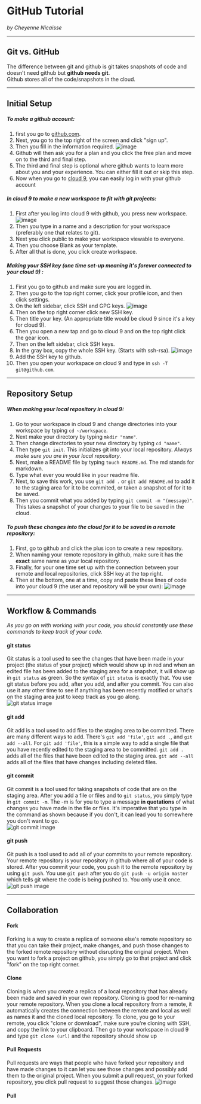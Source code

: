 # GitHub Tutorial

_by Cheyenne Nicaisse_

---
## Git vs. GitHub
The difference between git and github is git takes snapshots of code and doesn't need github but **github needs git**.  
Github stores all of the code/snapshots in the cloud. 


---
## Initial Setup
##### To make a github account:  
1. first you go to [github.com](github.com).  
2. Next, you go to the top right of the screen and click "sign up". 
3. Then you fill in the information required. ![image](https://snag.gy/Aykn39.jpg)
4. Github will then ask you for a plan and you click the free plan and move on to the third and final step.
5. The third and final step is optional where github wants to learn more about you and your experience. You can either fill it out or skip this step. 
6. Now when you go to [cloud 9](c9.io), you can easily log in with your github account

##### In cloud 9 to make a new workspace to fit with git projects:
1. First after you log into cloud 9 with github, you press new workspace.
![image](https://snag.gy/LMxCWZ.jpg)
2. Then you type in a name and a description for your workspace (preferably one that relates to git).
3. Next you click public to make your workspace viewable to everyone.
4. Then you choose Blank as your template.
5. After all that is done, you click create workspace. 

##### Making your SSH key (one time set-up meaning it's forever connected to your cloud 9) :
1. First you go to github and make sure you are logged in.
2. Then you go to the top right corner, click your profile icon, and then click settings.
3. On the left sidebar, click SSH and GPG keys.
![image](https://snag.gy/Fxj4Ch.jpg)
4. Then on the top right corner click new SSH key.
5. Then title your key. (An appropriate title would be cloud 9 since it's a key for cloud 9).
6. Then you open a new tap and go to cloud 9 and on the top right click the gear icon.
7. Then on the left sidebar, click SSH keys.
8. In the gray box, copy the whole SSH key. (Starts with ssh-rsa). 
![image](https://snag.gy/cHmTGr.jpg)
9. Add the SSH key to github.
10. Then you open your workspace on cloud 9 and type in `ssh -T git@github.com`. 


---
## Repository Setup
##### When making your local repository in cloud 9:
1. Go to your workspace in cloud 9 and change directories into your workspace by typing `cd ~/workspace`.
2. Next make your directory by typing `mkdir "name"`.
3. Then change directories to your new directory by typing `cd "name"`.
4. Then type `git init`. This initializes git into your local repository. _Always make sure you are in your local repository_. 
5. Next, make a README file by typing `touch README.md`. The md stands for markdown.
6. Type what ever you would like in your readme file.
7. Next, to save this work, you use `git add .` or `git add README.md` to add it to the staging area for it to be commited, or taken a snapshot of for it to be saved. 
8. Then you commit what you added by typing `git commit -m "(message)"`. This takes a snapshot of your changes to your file to be saved in the cloud.

##### To push these changes into the cloud for it to be saved in a remote repository: 
1. First, go to github and click the plus icon to create a new repository.
2. When naming your remote repository in github, make sure it has the **exact** same name as your local repository. 
3. Finally, for your one time set up with the connection between your remote and local repositories, click SSH key at the top right.
4. Then at the bottom, one at a time, copy and paste these lines of code into your cloud 9 (the user and repository will be your own):
![image](https://snag.gy/LYRyMG.jpg)



---
## Workflow & Commands
_As you go on with working with your code, you should constantly use these commands to keep track of your code._
#### git status  
Git status is a tool used to see the changes that have been made in your project (the status of your project) which would show up in red and when an edited file has been added to the staging area for a snapshot, it will show up in `git status` as green. So the syntax of `git status` is exactly that. You use git status before you add, after you add, and after you commit. You can also use it any other time to see if anything has been recently motified or what's on the staging area just to keep track as you go along.  
![git status image](https://snag.gy/ayT53B.jpg)
#### git add  
Git add is a tool used to add files to the staging area to be committed. There are many different ways to add. There's `git add 'file'`, `git add .`, and `git add --all`. For `git add 'file'`, this is a simple way to add a single file that you have recently edited to the staging area to be committed. `git add .` adds all of the files that have been edited to the staging area. `git add --all` adds all of the files that have changes including deleted files. 
#### git commit  
Git commit is a tool used for taking snapshots of code that are on the staging area. After you add a file or files and to `git status`, you simply type in `git commit -m`. The -m is for you to type a message **in quotations** of what changes you have made in the file or files. It's imperative that you type in the command as shown because if you don't, it can lead you to somewhere you don't want to go.  
![git commit image](https://snag.gy/5RPNVI.jpg)
#### git push  
Git push is a tool used to add all of your commits to your remote repository. Your remote repository is your repository in github where all of your code is stored. After you commit your code, you push it to the remote repository by using `git push`. You use `git push` after you do `git push -u origin master` which tells git where the code is being pushed to. You only use it once.  
![git push image](https://snag.gy/ZRXhEl.jpg) 


---
## Collaboration 
#### Fork  
Forking is a way to create a replica of someone else's remote repository so that you can take their project, make changes, and push those changes to the forked remote repository without disrupting the original project. When you want to fork a project on github, you simply go to that project and click "fork" on the top right corner. 

#### Clone 
Cloning is when you create a replica of a local repository that has already been made and saved in your own repository. Cloning is good for re-naming your remote repository. When you clone a local repository from a remote, it automatically creates the connection between the remote and local as well as names it and the cloned local repository. To clone, you go to your remote, you click "clone or download", make sure you're cloning with SSH, and copy the link to your clipboard. Then go to your workspace in cloud 9 and type `git clone (url)` and the repository should show up

#### Pull Requests  
Pull requests are ways that people who have forked your repository and have made changes to it can let you see those changes and possibly add them to the original project. When you submit a pull request, on your forked repository, you click pull request to suggest those changes. ![image](https://snag.gy/6NzseH.jpg)

#### Pull 